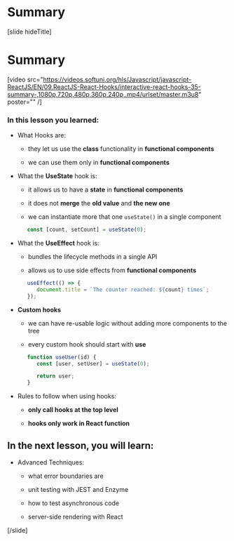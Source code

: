 # Summary

[slide hideTitle]

# Summary

[video src="https://videos.softuni.org/hls/Javascript/javascript-ReactJS/EN/09.ReactJS-React-Hooks/interactive-react-hooks-35-summary-,1080p,720p,480p,360p,240p,.mp4/urlset/master.m3u8" poster="" /]

### In this lesson you learned:

- What Hooks are:

   * they let us use the **class** functionality in **functional components**

   * we can use them only in **functional components**

- What the **UseState** hook is:

   * it allows us to have a **state** in **functional components**

   * it does not **merge** the **old value** and **the new one**

   * we can instantiate more that one `useState()` in a single component

   ```js
      const [count, setCount] = useState(0);
   ```

- What the **UseEffect** hook is:

   * bundles the lifecycle methods in a single API

   * allows us to use side effects from **functional components**

   ```js
      useEffect(() => {
         document.title = `The counter reached: ${count} times`;
      });
   ```

- **Custom hooks**

   * we can have re-usable logic without adding more components to the tree

   * every custom hook should start with **use**

   ```js
      function useUser(id) {
         const [user, setUser] = useState(0);

         return user;
      }
   ```

-  Rules to follow when using hooks:

   * **only call hooks at the top level**

   * **hooks only work in React function**

## In the next lesson, you will learn:

- Advanced Techniques:

   * what error boundaries are

   * unit testing with JEST and Enzyme

   * how to test asynchronous code

   * server-side rendering with React

[/slide]
